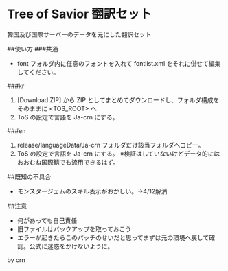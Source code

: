 # Tree of Savior 翻訳セット
韓国及び国際サーバーのデータを元にした翻訳セット

##使い方
###共通
* font フォルダ内に任意のフォントを入れて fontlist.xml をそれに併せて編集してください。

###kr
1. [Download ZIP] から ZIP としてまとめてダウンロードし、フォルダ構成をそのままに <TOS_ROOT> へ
2. ToS の設定で言語を Ja-crn にする。

###en
1. release/languageData/Ja-crn フォルダだけ該当フォルダへコピー。
2. ToS の設定で言語を Ja-crn にする。
※検証はしていないけどデータ的にはおおむね国際鯖でも流用できるはず。

##既知の不具合
* モンスタージェムのスキル表示がおかしい。→4/12解消

##注意
* 何があっても自己責任
* 旧ファイルはバックアップを取っておこう
* エラーが起きたらこのパッチのせいだと思ってまずは元の環境へ戻して確認。公式に迷惑をかけないように。

by crn
